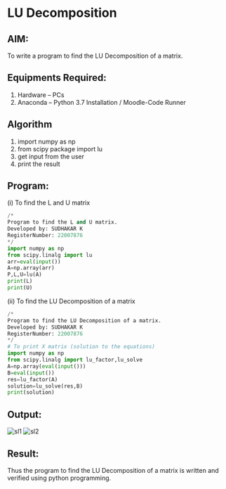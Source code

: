 # LU Decomposition 

## AIM:
To write a program to find the LU Decomposition of a matrix.

## Equipments Required:
1. Hardware – PCs
2. Anaconda – Python 3.7 Installation / Moodle-Code Runner

## Algorithm
1. import numpy as np
2. from scipy package import lu
3. get input from the user
4. print the result

## Program:
(i) To find the L and U matrix
```python
/*
Program to find the L and U matrix.
Developed by: SUDHAKAR K
RegisterNumber: 22007876
*/
import numpy as np
from scipy.linalg import lu
arr=eval(input())
A=np.array(arr)
P,L,U=lu(A)
print(L)
print(U)
```

(ii) To find the LU Decomposition of a matrix
```python
/*
Program to find the LU Decomposition of a matrix.
Developed by: SUDHAKAR K
RegisterNumber: 22007876
*/
# To print X matrix (solution to the equations)
import numpy as np
from scipy.linalg import lu_factor,lu_solve
A=np.array(eval(input()))
B=eval(input())
res=lu_factor(A)
solution=lu_solve(res,B)
print(solution)
```

## Output:
![sl1](https://user-images.githubusercontent.com/118622513/213903132-54698107-2af5-41e1-8cc2-67bc3e93edb4.png)
![sl2](https://user-images.githubusercontent.com/118622513/213903134-1d799172-eb7a-4d0d-9806-1e12d8c8f221.png)





## Result:
Thus the program to find the LU Decomposition of a matrix is written and verified using python programming.

